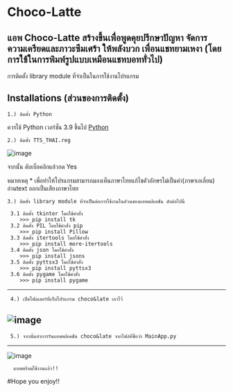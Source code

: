 # Choco-Latte
แอพ Choco-Latte สร้างขึ้นเพื่อพูดคุยปรึกษาปัญหา จัดการความเครียดและภาวะซึมเศร้า ให้พลังบวก เพื่อนแชทยามเหงา (โดยการใช้ในการพิมพ์รูปแบบเหมือนแชทบอททั่วไป)
---

การติดตั้ง library module ที่จำเป็นในการใช้งานโปรแกรม

## Installations (ส่วนของการติดตั้ง)

    1.) ติดตั้ง Python 
ควรใช้ Python เวอร์ชั่น 3.9 ขึ้นไป  [Python](https://www.python.org)



    2.) ติดตั้ง TTS_THAI.reg
![image](https://user-images.githubusercontent.com/37722042/138012829-09eeec51-fcb0-4e62-bad3-8c5710cb5eea.png)

จากนั้น ดับเบิ้ลคลิกแล้วกด Yes 

หมายเหตุ * เพื่อทำให้โปรแกรมสามารถมองเห็นภาษาไทยแก้ไขตัวอักษรไม่เป็นคำ(ภาษาเอเลี่ยน) อ่านtext ออกเป็นเสียงภาษาไทย

    3.) ติดตั้ง library module ที่จำเป็นต่อการใช้งานในส่วนของแอพพลิเคชั่น ดังต่อไปนี้
    
     3.1 ติดตั้ง tkinter โดยใช้คำสั่ง
        >>> pip install tk
     3.2 ติดตั้ง PIL โดยใช้คำสั่ง pip
        >>> pip install Pillow
     3.3 ติดตั้ง itertools โดยใช้คำสั่ง
        >>> pip install more-itertools
     3.4 ติดตั้ง json โดยใช้คำสั่ง
        >>> pip install jsons
     3.5 ติดตั้ง pyttsx3 โดยใช้คำสั่ง
        >>> pip install pyttsx3
     3.6 ติดตั้ง pygame โดยใช้คำสั่ง
        >>> pip install pygame
        
---        
     4.) เปิดโฟลเดอร์ที่เก็บโปรแกรม choco&late เอาไว้
![image](https://user-images.githubusercontent.com/37722042/138033847-2a8d8057-fca8-49e3-8909-d7fe4bc5cd79.png)
---
     5.) จากนั้นทำการรันแอพพลิเคชั่น choco&late จากไฟล์ที่ชื่อว่า MainApp.py
---     
![image](https://user-images.githubusercontent.com/37722042/138034039-8f70d538-e3be-4156-a260-188c59fc8694.png)

      แอพพร้อมใช้งานแล้ว!!
 #Hope you enjoy!!

     
